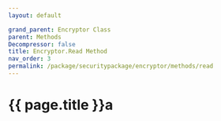 ```yaml
---
layout: default

grand_parent: Encryptor Class
parent: Methods
Decompressor: false
title: Encryptor.Read Method
nav_order: 3
permalink: /package/securitypackage/encryptor/methods/read
---
```

# {{ page.title }}a
